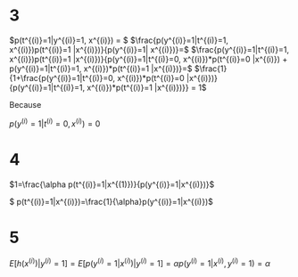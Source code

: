 # 3

$p(t^{(i)}=1|y^{(i)}=1, x^{(i)}) = $
$\frac{p(y^{(i)}=1|t^{(i)}=1, x^{(i)})p(t^{(i)}=1 |x^{(i)})}{p(y^{(i)}=1| x^{(i)})}=$
$\frac{p(y^{(i)}=1|t^{(i)}=1, x^{(i)})p(t^{(i)}=1 |x^{(i)})}{p(y^{(i)}=1|t^{(i)}=0, x^{(i)})*p(t^{(i)}=0 |x^{(i)}) + p(y^{(i)}=1|t^{(i)}=1, x^{(i)})*p(t^{(i)}=1 |x^{(i)})}=$
$\frac{1}{1+\frac{p(y^{(i)}=1|t^{(i)}=0, x^{(i)})*p(t^{(i)}=0 |x^{(i)})}{p(y^{(i)}=1|t^{(i)}=1, x^{(i)})*p(t^{(i)}=1 |x^{(i)})}} = 1$

Because

$p(y^{(i)}=1|t^{(i)}=0, x^{(i)}) = 0$

# 4

$1=\frac{\alpha p(t^{(i)}=1|x^{(1)})}{p(y^{(i)}=1|x^{(i)})}$

$ p(t^{(i)}=1|x^{(i)})=\frac{1}{\alpha}p(y^{(i)}=1|x^{(i)})$

# 5

$E[h(x^{(i)})|y^{(i)}=1]=E[p(y^{(i)}=1|x^{(i)})|y^{(i)}=1]=\alpha p(y^{(i)}=1| x^{(i)}, y^{(i)}=1)=\alpha$
